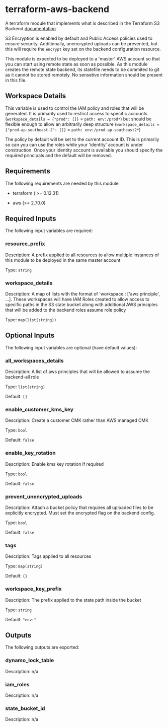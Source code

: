 # terraform-aws-backend  
A terraform module that implements what is described in the Terraform S3 Backend [documentation](https://www.terraform.io/docs/backends/types/s3.html)

S3 Encryption is enabled by default and Public Access policies used to ensure security. Additionally, unencrypted uploads can be prevented, but this will require the `encrypt` key set on the backend configuration resource.

This module is expected to be deployed to a 'master' AWS account so that you can start using remote state as soon as possible. As this module creates the remote state backend, its statefile needs to be commited to git as it cannot be stored remotely. No sensetive information should be present in this file.

## Workspace Details  
This variable is used to control the IAM policy and roles that will be generated. It is primarily used to restrict access to specific accounts (`workspace_details = {"prod": []}` = `path: env:/prod*`) but should be flexible enough to allow an arbitrarily deep structure (`workspace_details = {"prod-ap-southeast-2": []}` = `path: env:/prod-ap-southeast2*`)

The policy by default will be set to the current account ID. This is primarily so can you can use the roles while your 'identity' account is under construction. Once your identity account is available you should specify the required principals and the default will be removed.

## Requirements

The following requirements are needed by this module:
- terraform ( >= 0.12.31)

- aws (>= 2.70.0)

## Required Inputs

The following input variables are required:

### resource\_prefix

Description: A prefix applied to all resources to allow multiple instances of this module to be deployed in the same master account

Type: `string`

### workspace\_details

Description: A map of lists with the format of 'workspace': ['aws principle', ...]. These workspaces will have IAM Roles created to allow access to specific paths in the S3 state bucket along with additional AWS principles that will be added to the backend roles assume role policy

Type: `map(list(string))`

## Optional Inputs

The following input variables are optional (have default values):

### all\_workspaces\_details

Description: A list of aws principles that will be allowed to assume the backend-all role

Type: `list(string)`

Default: `[]`

### enable\_customer\_kms\_key

Description: Create a customer CMK rather than AWS managed CMK

Type: `bool`

Default: `false`

### enable\_key\_rotation

Description: Enable kms key rotation if required

Type: `bool`

Default: `false`

### prevent\_unencrypted\_uploads

Description: Attach a bucket policy that requires all uploaded files to be explicitly encrypted. Must set the encrypted flag on the backend config.

Type: `bool`

Default: `false`

### tags

Description: Tags applied to all resources

Type: `map(string)`

Default: `{}`

### workspace\_key\_prefix

Description: The prefix applied to the state path inside the bucket

Type: `string`

Default: `"env:"`

## Outputs

The following outputs are exported:

### dynamo\_lock\_table

Description: n/a

### iam\_roles

Description: n/a

### state\_bucket\_id

Description: n/a

